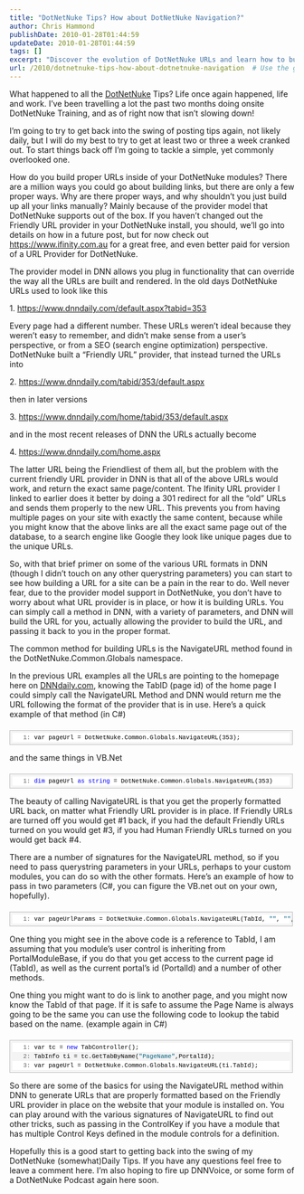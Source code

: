 ```yaml
---
title: "DotNetNuke Tips? How about DotNetNuke Navigation?"
author: Chris Hammond
publishDate: 2010-01-28T01:44:59
updateDate: 2010-01-28T01:44:59
tags: []
excerpt: "Discover the evolution of DotNetNuke URLs and learn how to build proper URLs within your modules using NavigateURL method in this informative post."
url: /2010/dotnetnuke-tips-how-about-dotnetnuke-navigation  # Use the generated URL with year
---
```

<p>What happened to all the <a href="https://www.dotnetnuke.com/" target="_blank">DotNetNuke</a> Tips? Life once again happened, life and work. I’ve been travelling a lot the past two months doing onsite DotNetNuke Training, and as of right now that isn’t slowing down!</p>  <p>I’m going to try to get back into the swing of posting tips again, not likely daily, but I will do my best to try to get at least two or three a week cranked out. To start things back off I’m going to tackle a simple, yet commonly overlooked one.</p>  <p>How do you build proper URLs inside of your DotNetNuke modules? There are a million ways you could go about building links, but there are only a few proper ways. Why are there proper ways, and why shouldn’t you just build up all your links manually? Mainly because of the provider model that DotNetNuke supports out of the box. If you haven’t changed out the Friendly URL provider in your DotNetNuke install, you should, we’ll go into details on how in a future post, but for now check out <a href="https://www.ifinity.com.au">https://www.ifinity.com.au</a> for a great free, and even better paid for version of a URL Provider for DotNetNuke. </p>  <p>The provider model in DNN allows you plug in functionality that can override the way all the URLs are built and rendered. In the old days DotNetNuke URLs used to look like this</p>  <p>1. <a title="https://www.dnndaily.com/default.aspx?tabid=353 " href="https://www.dnndaily.com/default.aspx?tabid=353 ">https://www.dnndaily.com/default.aspx?tabid=353 </a></p>  <p>Every page had a different number. These URLs weren’t ideal because they weren’t easy to remember, and didn’t make sense from a user’s perspective, or from a SEO (search engine optimization) perspective. DotNetNuke built a “Friendly URL” provider, that instead turned the URLs into</p>  <p>2. <a title="https://www.dnndaily.com/tabid/353/default.aspx" href="https://www.dnndaily.com/tabid/353/default.aspx">https://www.dnndaily.com/tabid/353/default.aspx</a></p>  <p>then in later versions </p>  <p>3. <a title="https://www.dnndaily.com/home/tabid/353/default.aspx" href="https://www.dnndaily.com/home/tabid/353/default.aspx">https://www.dnndaily.com/home/tabid/353/default.aspx</a></p>  <p>and in the most recent releases of DNN the URLs actually become </p>  <p>4. <a title="https://www.dnndaily.com/home.aspx " href="https://www.dnndaily.com/home.aspx ">https://www.dnndaily.com/home.aspx </a></p>  <p>The latter URL being the Friendliest of them all, but the problem with the current friendly URL provider in DNN is that all of the above URLs would work, and return the exact same page/content. The Ifinity URL provider I linked to earlier does it better by doing a 301 redirect for all the “old” URLs and sends them properly to the new URL. This prevents you from having multiple pages on your site with exactly the same content, because while you might know that the above links are all the exact same page out of the database, to a search engine like Google they look like unique pages due to the unique URLs. </p>  <p>So, with that brief primer on some of the various URL formats in DNN (though I didn’t touch on any other querystring parameters) you can start to see how building a URL for a site can be a pain in the rear to do. Well never fear, due to the provider model support in DotNetNuke, you don’t have to worry about what URL provider is in place, or how it is building URLs. You can simply call a method in DNN, with a variety of parameters, and DNN will build the URL for you, actually allowing the provider to build the URL, and passing it back to you in the proper format.</p>  <p>The common method for building URLs is the NavigateURL method found in the DotNetNuke.Common.Globals namespace.</p>  <p>In the previous URL examples all the URLs are pointing to the homepage here on <a title="DotNetNuke Tips and Tricks" href="https://www.DNNDaily.com">DNNdaily.com</a>, knowing the TabID (page id) of the home page I could simply call the NavigateURL Method and DNN would return me the URL following the format of the provider that is in use. Here’s a quick example of that method (in C#)</p>  <div style="border-bottom: silver 1px solid; text-align: left; border-left: silver 1px solid; padding-bottom: 4px; line-height: 12pt; background-color: #f4f4f4; margin: 20px 0px 10px; padding-left: 4px; width: 97.5%; padding-right: 4px; font-family: &#39;Courier New&#39;, courier, monospace; direction: ltr; max-height: 200px; font-size: 8pt; overflow: auto; border-top: silver 1px solid; cursor: text; border-right: silver 1px solid; padding-top: 4px" id="codeSnippetWrapper">   <div style="border-bottom-style: none; text-align: left; padding-bottom: 0px; line-height: 12pt; border-right-style: none; background-color: #f4f4f4; padding-left: 0px; width: 100%; padding-right: 0px; font-family: &#39;Courier New&#39;, courier, monospace; direction: ltr; border-top-style: none; color: black; font-size: 8pt; border-left-style: none; overflow: visible; padding-top: 0px" id="codeSnippet">     <pre style="border-bottom-style: none; text-align: left; padding-bottom: 0px; line-height: 12pt; border-right-style: none; background-color: white; margin: 0em; padding-left: 0px; width: 100%; padding-right: 0px; font-family: &#39;Courier New&#39;, courier, monospace; direction: ltr; border-top-style: none; color: black; font-size: 8pt; border-left-style: none; overflow: visible; padding-top: 0px"><span style="color: #606060" id="lnum1">   1:</span> var pageUrl = DotNetNuke.Common.Globals.NavigateURL(353);</pre> <!--CRLF--></div> </div>  <p>and the same things in VB.Net</p>  <div style="border-bottom: silver 1px solid; text-align: left; border-left: silver 1px solid; padding-bottom: 4px; line-height: 12pt; background-color: #f4f4f4; margin: 20px 0px 10px; padding-left: 4px; width: 97.5%; padding-right: 4px; font-family: &#39;Courier New&#39;, courier, monospace; direction: ltr; max-height: 200px; font-size: 8pt; overflow: auto; border-top: silver 1px solid; cursor: text; border-right: silver 1px solid; padding-top: 4px" id="codeSnippetWrapper">   <div style="border-bottom-style: none; text-align: left; padding-bottom: 0px; line-height: 12pt; border-right-style: none; background-color: #f4f4f4; padding-left: 0px; width: 100%; padding-right: 0px; font-family: &#39;Courier New&#39;, courier, monospace; direction: ltr; border-top-style: none; color: black; font-size: 8pt; border-left-style: none; overflow: visible; padding-top: 0px" id="codeSnippet">     <pre style="border-bottom-style: none; text-align: left; padding-bottom: 0px; line-height: 12pt; border-right-style: none; background-color: white; margin: 0em; padding-left: 0px; width: 100%; padding-right: 0px; font-family: &#39;Courier New&#39;, courier, monospace; direction: ltr; border-top-style: none; color: black; font-size: 8pt; border-left-style: none; overflow: visible; padding-top: 0px"><span style="color: #606060" id="lnum1">   1:</span> <span style="color: #0000ff">dim</span> pageUrl <span style="color: #0000ff">as</span> <span style="color: #0000ff">string</span> = DotNetNuke.Common.Globals.NavigateURL(353)</pre> <!--CRLF--></div> </div>  <p>The beauty of calling NavigateURL is that you get the properly formatted URL back, on matter what Friendly URL provider is in place. If Friendly URLs are turned off you would get #1 back, if you had the default Friendly URLs turned on you would get #3, if you had Human Friendly URLs turned on you would get back #4.</p>  <p>There are a number of signatures for the NavigateURL method, so if you need to pass querystring parameters in your URLs, perhaps to your custom modules, you can do so with the other formats. Here’s an example of how to pass in two parameters (C#, you can figure the VB.net out on your own, hopefully).</p>  <div style="border-bottom: silver 1px solid; text-align: left; border-left: silver 1px solid; padding-bottom: 4px; line-height: 12pt; background-color: #f4f4f4; margin: 20px 0px 10px; padding-left: 4px; width: 97.5%; padding-right: 4px; font-family: &#39;Courier New&#39;, courier, monospace; direction: ltr; max-height: 200px; font-size: 8pt; overflow: auto; border-top: silver 1px solid; cursor: text; border-right: silver 1px solid; padding-top: 4px" id="codeSnippetWrapper">   <div style="border-bottom-style: none; text-align: left; padding-bottom: 0px; line-height: 12pt; border-right-style: none; background-color: #f4f4f4; padding-left: 0px; width: 100%; padding-right: 0px; font-family: &#39;Courier New&#39;, courier, monospace; direction: ltr; border-top-style: none; color: black; font-size: 8pt; border-left-style: none; overflow: visible; padding-top: 0px" id="codeSnippet">     <pre style="border-bottom-style: none; text-align: left; padding-bottom: 0px; line-height: 12pt; border-right-style: none; background-color: white; margin: 0em; padding-left: 0px; width: 100%; padding-right: 0px; font-family: &#39;Courier New&#39;, courier, monospace; direction: ltr; border-top-style: none; color: black; font-size: 8pt; border-left-style: none; overflow: visible; padding-top: 0px"><span style="color: #606060" id="lnum1">   1:</span> var pageUrlParams = DotNetNuke.Common.Globals.NavigateURL(TabId, <span style="color: #006080">&quot;&quot;</span>, <span style="color: #006080">&quot;&quot;</span>, <span style="color: #006080">&quot;&amp;qs=1&amp;qc=2&quot;</span>);</pre> <!--CRLF--></div> </div>  <p>One thing you might see in the above code is a reference to TabId, I am assuming that you module’s user control is inheriting from PortalModuleBase, if you do that you get access to the current page id (TabId), as well as the current portal’s id (PortalId) and a number of other methods.</p>  <p>One thing you might want to do is link to another page, and you might now know the TabId of that page. If it is safe to assume the Page Name is always going to be the same you can use the following code to lookup the tabid based on the name. (example again in C#)</p>  <div style="border-bottom: silver 1px solid; text-align: left; border-left: silver 1px solid; padding-bottom: 4px; line-height: 12pt; background-color: #f4f4f4; margin: 20px 0px 10px; padding-left: 4px; width: 97.5%; padding-right: 4px; font-family: &#39;Courier New&#39;, courier, monospace; direction: ltr; max-height: 200px; font-size: 8pt; overflow: auto; border-top: silver 1px solid; cursor: text; border-right: silver 1px solid; padding-top: 4px" id="codeSnippetWrapper">   <div style="border-bottom-style: none; text-align: left; padding-bottom: 0px; line-height: 12pt; border-right-style: none; background-color: #f4f4f4; padding-left: 0px; width: 100%; padding-right: 0px; font-family: &#39;Courier New&#39;, courier, monospace; direction: ltr; border-top-style: none; color: black; font-size: 8pt; border-left-style: none; overflow: visible; padding-top: 0px" id="codeSnippet">     <pre style="border-bottom-style: none; text-align: left; padding-bottom: 0px; line-height: 12pt; border-right-style: none; background-color: white; margin: 0em; padding-left: 0px; width: 100%; padding-right: 0px; font-family: &#39;Courier New&#39;, courier, monospace; direction: ltr; border-top-style: none; color: black; font-size: 8pt; border-left-style: none; overflow: visible; padding-top: 0px"><span style="color: #606060" id="lnum1">   1:</span> var tc = <span style="color: #0000ff">new</span> TabController();</pre> <!--CRLF-->      <pre style="border-bottom-style: none; text-align: left; padding-bottom: 0px; line-height: 12pt; border-right-style: none; background-color: #f4f4f4; margin: 0em; padding-left: 0px; width: 100%; padding-right: 0px; font-family: &#39;Courier New&#39;, courier, monospace; direction: ltr; border-top-style: none; color: black; font-size: 8pt; border-left-style: none; overflow: visible; padding-top: 0px"><span style="color: #606060" id="lnum2">   2:</span> TabInfo ti = tc.GetTabByName(<span style="color: #006080">&quot;PageName&quot;</span>,PortalId);</pre> <!--CRLF-->      <pre style="border-bottom-style: none; text-align: left; padding-bottom: 0px; line-height: 12pt; border-right-style: none; background-color: white; margin: 0em; padding-left: 0px; width: 100%; padding-right: 0px; font-family: &#39;Courier New&#39;, courier, monospace; direction: ltr; border-top-style: none; color: black; font-size: 8pt; border-left-style: none; overflow: visible; padding-top: 0px"><span style="color: #606060" id="lnum3">   3:</span> var pageUrl = DotNetNuke.Common.Globals.NavigateURL(ti.TabId);</pre> <!--CRLF--></div> </div>  <p>So there are some of the basics for using the NavigateURL method within DNN to generate URLs that are properly formatted based on the Friendly URL provider in place on the website that your module is installed on. You can play around with the various signatures of NavigateURL to find out other tricks, such as passing in the ControlKey if you have a module that has multiple Control Keys defined in the module controls for a definition.</p>  <p>Hopefully this is a good start to getting back into the swing of my DotNetNuke (somewhat)Daily Tips. If you have any questions feel free to leave a comment here. I’m also hoping to fire up DNNVoice, or some form of a DotNetNuke Podcast again here soon.</p>

